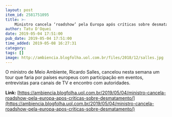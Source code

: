 ```yaml
---
layout: post
item_id: 2581751095
title: >-
    Ministro cancela ‘roadshow’ pela Europa após críticas sobre desmatamento
author: Tatu D'Oquei
date: 2019-05-04 17:51:00
pub_date: 2019-05-04 17:51:00
time_added: 2019-05-08 16:27:31
category: 
tags: []
image: http://ambiencia.blogfolha.uol.com.br/files/2018/12/salles.jpg
---
```


O ministro de Meio Ambiente, Ricardo Salles, cancelou nesta semana um tour que faria por países europeus com participação em eventos, entrevistas para canais de TV e encontro com autoridades.

**Link:** [https://ambiencia.blogfolha.uol.com.br/2019/05/04/ministro-cancela-roadshow-pela-europa-apos-criticas-sobre-desmatamento/](https://ambiencia.blogfolha.uol.com.br/2019/05/04/ministro-cancela-roadshow-pela-europa-apos-criticas-sobre-desmatamento/)


